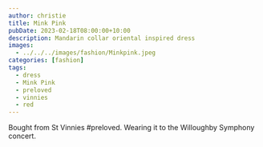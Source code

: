 ```yaml
---
author: christie
title: Mink Pink
pubDate: 2023-02-18T08:00:00+10:00
description: Mandarin collar oriental inspired dress
images:
  - ../../../images/fashion/Minkpink.jpeg
categories: [fashion]
tags:
  - dress
  - Mink Pink
  - preloved
  - vinnies
  - red
---
```


Bought from St Vinnies #preloved. Wearing it to the Willoughby Symphony concert.
